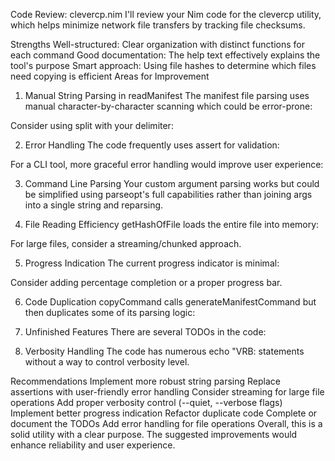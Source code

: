 Code Review: clevercp.nim
I'll review your Nim code for the clevercp utility, which helps minimize network file transfers by tracking file checksums.

Strengths
Well-structured: Clear organization with distinct functions for each command
Good documentation: The help text effectively explains the tool's purpose
Smart approach: Using file hashes to determine which files need copying is efficient
Areas for Improvement
1. Manual String Parsing in readManifest
The manifest file parsing uses manual character-by-character scanning which could be error-prone:

Consider using split with your delimiter:

2. Error Handling
The code frequently uses assert for validation:

For a CLI tool, more graceful error handling would improve user experience:

3. Command Line Parsing
Your custom argument parsing works but could be simplified using parseopt's full capabilities rather than joining args into a single string and reparsing.

4. File Reading Efficiency
getHashOfFile loads the entire file into memory:

For large files, consider a streaming/chunked approach.

5. Progress Indication
The current progress indicator is minimal:

Consider adding percentage completion or a proper progress bar.

6. Code Duplication
copyCommand calls generateManifestCommand but then duplicates some of its parsing logic:

7. Unfinished Features
There are several TODOs in the code:

8. Verbosity Handling
The code has numerous echo "VRB: statements without a way to control verbosity level.

Recommendations
Implement more robust string parsing
Replace assertions with user-friendly error handling
Consider streaming for large file operations
Add proper verbosity control (--quiet, --verbose flags)
Implement better progress indication
Refactor duplicate code
Complete or document the TODOs
Add error handling for file operations
Overall, this is a solid utility with a clear purpose. The suggested improvements would enhance reliability and user experience.